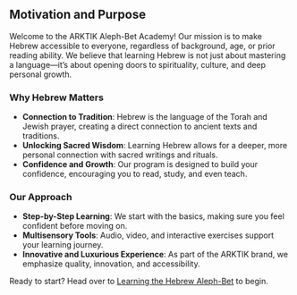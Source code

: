## Motivation and Purpose

Welcome to the ARKTIK Aleph-Bet Academy! Our mission is to make Hebrew accessible to everyone, regardless of background, age, or prior reading ability. We believe that learning Hebrew is not just about mastering a language—it’s about opening doors to spirituality, culture, and deep personal growth.

### Why Hebrew Matters
- **Connection to Tradition**: Hebrew is the language of the Torah and Jewish prayer, creating a direct connection to ancient texts and traditions.
- **Unlocking Sacred Wisdom**: Learning Hebrew allows for a deeper, more personal connection with sacred writings and rituals.
- **Confidence and Growth**: Our program is designed to build your confidence, encouraging you to read, study, and even teach.

### Our Approach
- **Step-by-Step Learning**: We start with the basics, making sure you feel confident before moving on.
- **Multisensory Tools**: Audio, video, and interactive exercises support your learning journey.
- **Innovative and Luxurious Experience**: As part of the ARKTIK brand, we emphasize quality, innovation, and accessibility.

Ready to start? Head over to [Learning the Hebrew Aleph-Bet](../Aleph-Bet/Letters_Overview.md) to begin.